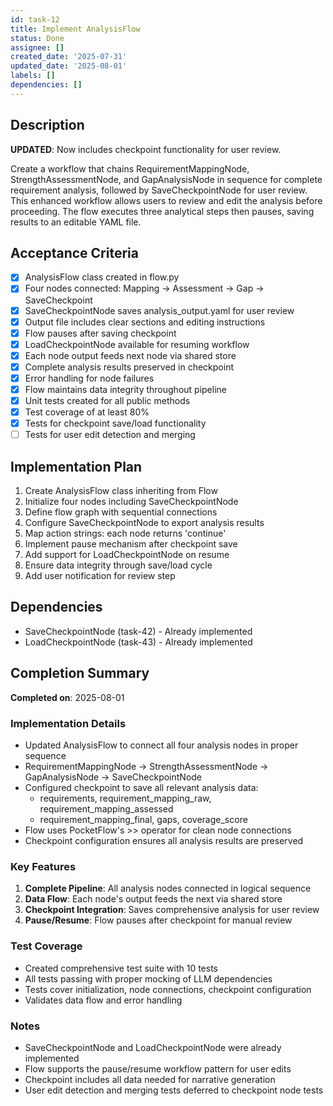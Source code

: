 ```yaml
---
id: task-12
title: Implement AnalysisFlow
status: Done
assignee: []
created_date: '2025-07-31'
updated_date: '2025-08-01'
labels: []
dependencies: []
---
```


## Description

**UPDATED**: Now includes checkpoint functionality for user review.

Create a workflow that chains RequirementMappingNode, StrengthAssessmentNode, and GapAnalysisNode in sequence for complete requirement analysis, followed by SaveCheckpointNode for user review. This enhanced workflow allows users to review and edit the analysis before proceeding. The flow executes three analytical steps then pauses, saving results to an editable YAML file.

## Acceptance Criteria

- [x] AnalysisFlow class created in flow.py
- [x] Four nodes connected: Mapping -> Assessment -> Gap -> SaveCheckpoint
- [x] SaveCheckpointNode saves analysis_output.yaml for user review
- [x] Output file includes clear sections and editing instructions
- [x] Flow pauses after saving checkpoint
- [x] LoadCheckpointNode available for resuming workflow
- [x] Each node output feeds next node via shared store
- [x] Complete analysis results preserved in checkpoint
- [x] Error handling for node failures
- [x] Flow maintains data integrity throughout pipeline
- [x] Unit tests created for all public methods
- [x] Test coverage of at least 80%
- [x] Tests for checkpoint save/load functionality
- [ ] Tests for user edit detection and merging

## Implementation Plan

1. Create AnalysisFlow class inheriting from Flow
2. Initialize four nodes including SaveCheckpointNode
3. Define flow graph with sequential connections
4. Configure SaveCheckpointNode to export analysis results
5. Map action strings: each node returns 'continue'
6. Implement pause mechanism after checkpoint save
7. Add support for LoadCheckpointNode on resume
8. Ensure data integrity through save/load cycle
9. Add user notification for review step

## Dependencies

- SaveCheckpointNode (task-42) - Already implemented
- LoadCheckpointNode (task-43) - Already implemented

## Completion Summary

**Completed on**: 2025-08-01

### Implementation Details

- Updated AnalysisFlow to connect all four analysis nodes in proper sequence
- RequirementMappingNode → StrengthAssessmentNode → GapAnalysisNode → SaveCheckpointNode
- Configured checkpoint to save all relevant analysis data:
  - requirements, requirement_mapping_raw, requirement_mapping_assessed
  - requirement_mapping_final, gaps, coverage_score
- Flow uses PocketFlow's >> operator for clean node connections
- Checkpoint configuration ensures all analysis results are preserved

### Key Features

1. **Complete Pipeline**: All analysis nodes connected in logical sequence
2. **Data Flow**: Each node's output feeds the next via shared store
3. **Checkpoint Integration**: Saves comprehensive analysis for user review
4. **Pause/Resume**: Flow pauses after checkpoint for manual review

### Test Coverage

- Created comprehensive test suite with 10 tests
- All tests passing with proper mocking of LLM dependencies
- Tests cover initialization, node connections, checkpoint configuration
- Validates data flow and error handling

### Notes

- SaveCheckpointNode and LoadCheckpointNode were already implemented
- Flow supports the pause/resume workflow pattern for user edits
- Checkpoint includes all data needed for narrative generation
- User edit detection and merging tests deferred to checkpoint node tests
